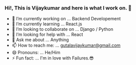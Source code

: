 ### Hi!, This is Vijaykumar and here is what I work on. 👋


- 🔭 I’m currently working on ... Backend Developement
- 🌱 I’m currently learning ... React.js
- 👯 I’m looking to collaborate on ... Django / Python
- 🤔 I’m looking for help with ... React
- 💬 Ask me about ... Anything
- 📫 How to reach me: ... gutalavijaykumar@gmail.com
- 😄 Pronouns: ... He/Him
- ⚡ Fun fact: ... I'm in love with Failures.😎

